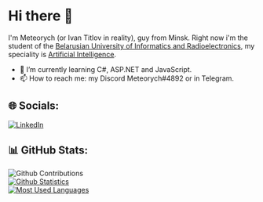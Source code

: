 # Hi there 👋

I'm Meteorych (or Ivan Titlov in reality), guy from Minsk. Right now i'm the student of the [Belarusian University of Informatics and Radioelectronics](https://www.bsuir.by/en/), my speciality is [Artificial Intelligence](https://www.bsuir.by/en/academic-department-of-intelligent-information-technologies).

- 🌱 I’m currently learning С#, ASP.NET and JavaScript.
- 📫 How to reach me: my Discord Meteorych#4892 or in Telegram.

## 🌐 Socials:

[![LinkedIn](https://img.shields.io/badge/LinkedIn-%230077B5.svg?logo=linkedin&logoColor=white)](https://www.linkedin.com/in/ivan-titlov-9b8127268/) 

## 📊 GitHub Stats:

![Github Contributions](https://github-readme-streak-stats.herokuapp.com/?user=Meteorych&theme=dark&include_all_commits)<br/>
[![Github Statistics](https://github-readme-stats.vercel.app/api?username=Meteorych)](https://github.com/Meteorych/github-readme-stats)<br>
[![Most Used Languages](https://github-readme-stats.vercel.app/api/top-langs/?username=Meteorych&exclude_repo=LOIS1Lab)](https://github.com/Meteorych/github-readme-stats)
